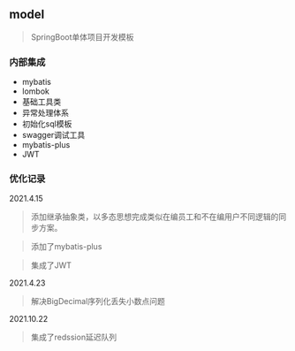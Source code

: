 ## model

> SpringBoot单体项目开发模板

### 内部集成

- mybatis
- lombok
- 基础工具类
- 异常处理体系
- 初始化sql模板
- swagger调试工具
- mybatis-plus
- JWT

### 优化记录

2021.4.15
> 添加继承抽象类，以多态思想完成类似在编员工和不在编用户不同逻辑的同步方案。

> 添加了mybatis-plus

> 集成了JWT

2021.4.23
> 解决BigDecimal序列化丢失小数点问题

2021.10.22
> 集成了redssion延迟队列